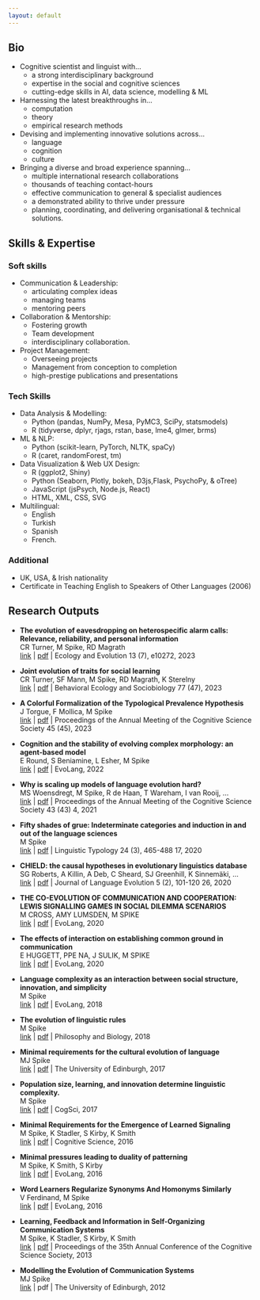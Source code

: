 ```yaml
---
layout: default
---
```

## Bio
- Cognitive scientist and linguist with...
  - a strong interdisciplinary background
  - expertise in the social and cognitive sciences
  - cutting-edge skills in AI, data science, modelling & ML
- Harnessing the latest breakthroughs in...
  - computation
  - theory
  - empirical research methods
- Devising and implementing innovative solutions across...
  - language
  - cognition
  - culture
- Bringing a diverse and broad experience spanning...
  - multiple international research collaborations
  - thousands of teaching contact-hours
  - effective communication to general & specialist audiences 
  - a demonstrated ability to thrive under pressure
  - planning, coordinating, and delivering organisational & technical solutions.

## Skills & Expertise

### Soft skills
- Communication & Leadership:
  - articulating complex ideas
  - managing teams
  - mentoring peers
- Collaboration & Mentorship:
  - Fostering growth
  - Team development
  - interdisciplinary collaboration.
- Project Management:
  - Overseeing projects
  - Management from conception to completion
  - high-prestige publications and presentations

### Tech Skills
- Data Analysis & Modelling:
  - Python (pandas, NumPy, Mesa, PyMC3, SciPy, statsmodels)
  - R (tidyverse, dplyr, rjags, rstan, base, lme4, glmer, brms)
- ML & NLP:
  - Python (scikit-learn, PyTorch, NLTK, spaCy)
  - R (caret, randomForest, tm)
- Data Visualization & Web UX Design: 
  - R (ggplot2, Shiny)
  - Python (Seaborn, Plotly, bokeh, D3js,Flask, PsychoPy, & oTree)
  - JavaScript (jsPsych, Node.js, React)
  - HTML, XML, CSS, SVG
- Multilingual:
  - English
  - Turkish
  - Spanish
  - French.

### Additional
  - UK, USA, & Irish nationality
  - Certificate in Teaching English to Speakers of Other Languages (2006)

## Research Outputs
- **The evolution of eavesdropping on heterospecific alarm calls: Relevance, reliability, and personal information**  
  CR Turner, M Spike, RD Magrath  
  [link](https://onlinelibrary.wiley.com/doi/full/10.1002/ece3.10272) | [pdf](https://onlinelibrary.wiley.com/doi/epdf/10.1002/ece3.10272) | Ecology and Evolution 13 (7), e10272, 2023

- **Joint evolution of traits for social learning**  
  CR Turner, SF Mann, M Spike, RD Magrath, K Sterelny  
  [link](https://link.springer.com/article/10.1007/s00265-023-03314-w) | [pdf](https://link.springer.com/content/pdf/10.1007/s00265-023-03314-w.pdf) | Behavioral Ecology and Sociobiology 77 (47), 2023

- **A Colorful Formalization of the Typological Prevalence Hypothesis**  
  J Torgue, F Mollica, M Spike  
  [link](https://escholarship.org/uc/item/1t29f5t8) | [pdf](https://escholarship.org/content/qt1t29f5t8/qt1t29f5t8.pdf) | Proceedings of the Annual Meeting of the Cognitive Science Society 45 (45), 2023

- **Cognition and the stability of evolving complex morphology: an agent-based model**  
  E Round, S Beniamine, L Esher, M Spike  
  [link](https://openresearch.surrey.ac.uk/esploro/outputs/conferencePaper/Cognition-and-the-stability-of-evolving/99696166002346) | [pdf](https://openresearch.surrey.ac.uk/esploro/fulltext/conferencePaper/Cognition-and-the-stability-of-evolving/99696166002346?repId=12169610710002346&mId=13169610700002346&institution=44SUR_INST) | EvoLang, 2022

- **Why is scaling up models of language evolution hard?**  
  MS Woensdregt, M Spike, R de Haan, T Wareham, I van Rooij, ...  
  [link](https://escholarship.org/uc/item/021734q4) | [pdf](https://escholarship.org/content/qt021734q4/qt021734q4.pdf) | Proceedings of the Annual Meeting of the Cognitive Science Society 43 (43) 4, 2021

- **Fifty shades of grue: Indeterminate categories and induction in and out of the language sciences**  
  M Spike  
  [link](https://www.degruyter.com/document/doi/10.1515/lingty-2020-2061/html) | [pdf](https://www.researchgate.net/profile/Matthew-Spike/publication/335920761_Fifty_shades_of_grue_indeterminate_categories_and_induction_in_and_out_of_the_language_sciences/links/5d839edd458515cbd199c266/Fifty-shades-of-grue-indeterminate-categories-and-induction-in-and-out-of-the-language-sciences.pdf) | Linguistic Typology 24 (3), 465-488 17, 2020

- **CHIELD: the causal hypotheses in evolutionary linguistics database**  
  SG Roberts, A Killin, A Deb, C Sheard, SJ Greenhill, K Sinnemäki, ...  
  [link](https://academic.oup.com/jole/article-abstract/5/2/101/5821004?login=false) | [pdf](https://idus.us.es/bitstream/handle/11441/144264/lzaa001.pdf?sequence=1) | Journal of Language Evolution 5 (2), 101-120 26, 2020

- **THE CO-EVOLUTION OF COMMUNICATION AND COOPERATION: LEWIS SIGNALLING GAMES IN SOCIAL DILEMMA SCENARIOS**  
  M CROSS, AMY LUMSDEN, M SPIKE  
  [link](https://pure.mpg.de/rest/items/item_3190925_17/component/file_3260022/content?download=true#page=68) | [pdf](https://pure.mpg.de/rest/items/item_3190925_17/component/file_3260022/content?download=true#page=68) | EvoLang, 2020

- **The effects of interaction on establishing common ground in communication**  
  E HUGGETT, PPE NA, J SULIK, M SPIKE  
  [link](https://pure.mpg.de/rest/items/item_3190925_17/component/file_3260022/content#page=192) | [pdf](https://pure.mpg.de/rest/items/item_3190925_17/component/file_3260022/content#page=192) | EvoLang, 2020

- **Language complexity as an interaction between social structure, innovation, and simplicity**  
  M Spike  
  [link](https://www.researchgate.net/profile/Matthew-Spike/publication/324481652_Language_complexity_as_an_interaction_between_social_structure_innovation_and_simplicity/links/5c8e2fbb299bf14e7e81a9ff/Language-complexity-as-an-interaction-between-social-structure-innovation-and-simplicity.pdf) | [pdf](https://www.researchgate.net/profile/Matthew-Spike/publication/324481652_Language_complexity_as_an_interaction_between_social_structure_innovation_and_simplicity/links/5c8e2fbb299bf14e7e81a9ff/Language-complexity-as-an-interaction-between-social-structure-innovation-and-simplicity.pdf) | EvoLang, 2018

- **The evolution of linguistic rules**  
  M Spike  
  [link](https://link.springer.com/article/10.1007/s10539-018-9610-x) | [pdf](https://www.researchgate.net/profile/Matthew-Spike/publication/323409933_The_evolution_of_linguistic_rules/links/5e661eaf299bf1744f6ba7db/The-evolution-of-linguistic-rules.pdf?_sg%5B0%5D=started_experiment_milestone&_sg%5B1%5D=started_experiment_milestone&origin=journalDetail&_rtd=e30%3D) | Philosophy and Biology, 2018

- **Minimal requirements for the cultural evolution of language**  
  MJ Spike  
  [link](https://era.ed.ac.uk/handle/1842/25930) | [pdf](https://era.ed.ac.uk/bitstream/handle/1842/25930/Spike2017.pdf?sequence=1&isAllowed=y) | The University of Edinburgh, 2017

- **Population size, learning, and innovation determine linguistic complexity.**  
  M Spike  
  [link](https://cogsci.mindmodeling.org/2017/papers/0215/paper0215.pdf) | [pdf](https://cogsci.mindmodeling.org/2017/papers/0215/paper0215.pdf) | CogSci, 2017

- **Minimal Requirements for the Emergence of Learned Signaling**  
  M Spike, K Stadler, S Kirby, K Smith  
  [link](https://onlinelibrary.wiley.com/doi/abs/10.1111/cogs.12351) | [pdf](https://onlinelibrary.wiley.com/doi/pdfdirect/10.1111/cogs.12351) | Cognitive Science, 2016

- **Minimal pressures leading to duality of patterning**  
  M Spike, K Smith, S Kirby  
  [link](https://evolang.org/neworleans/pdf/EVOLANG_11_paper_129.pdf) | [pdf](https://evolang.org/neworleans/pdf/EVOLANG_11_paper_129.pdf) | EvoLang, 2016

- **Word Learners Regularize Synonyms And Homonyms Similarly**  
  V Ferdinand, M Spike  
  [link](http://evolang.org/neworleans/pdf/EVOLANG_11_paper_82.pdf) | [pdf](http://evolang.org/neworleans/pdf/EVOLANG_11_paper_82.pdf) | EvoLang, 2016

- **Learning, Feedback and Information in Self-Organizing Communication Systems**  
  M Spike, K Stadler, S Kirby, K Smith  
  [link](https://escholarship.org/content/qt1kj325j4/qt1kj325j4.pdf) | [pdf](https://escholarship.org/content/qt1kj325j4/qt1kj325j4.pdf) | Proceedings of the 35th Annual Conference of the Cognitive Science Society, 2013

- **Modelling the Evolution of Communication Systems**  
  MJ Spike  
  [link](https://era.ed.ac.uk/handle/1842/8463) | pdf | The University of Edinburgh, 2012


